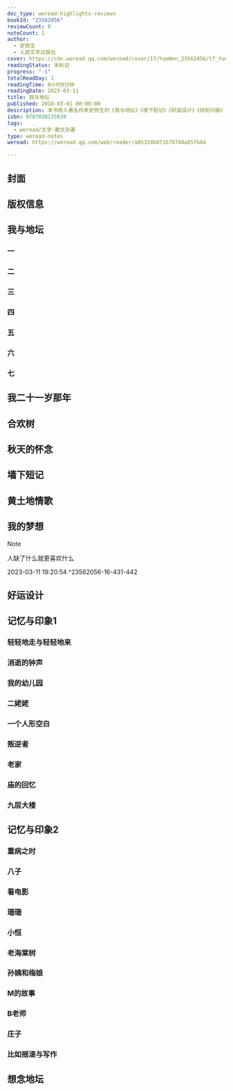```yaml
---
doc_type: weread-highlights-reviews
bookId: "23562056"
reviewCount: 0
noteCount: 1
author:
  - 史铁生
  - 人民文学出版社
cover: https://cdn.weread.qq.com/weread/cover/17/YueWen_23562056/t7_YueWen_23562056.jpg
readingStatus: 未标记
progress: "-1"
totalReadDay: 1
readingTime: 0小时0分钟
readingDate: 2023-03-11
title: 我与地坛
published: 2018-03-01 00:00:00
description: 本书收入著名作家史铁生的《我与地坛》《墙下短记》《好运设计》《扶轮问路》《我二十一岁那年》《合欢树》《秋天的怀念》《黄土地情歌》《我的梦想》《记忆与印象》等散文名篇，全面地讲述了他的轮椅生涯、人生故事。
isbn: 9787020135639
tags:
  - weread/文学-散文杂著
type: weread-notes
weread: https://weread.qq.com/web/reader/a85324b071678748a85fb8d

---
```



## 封面

## 版权信息

## 我与地坛

### 一

### 二

### 三

### 四

### 五

### 六

### 七

## 我二十一岁那年

## 合欢树

## 秋天的怀念

## 墙下短记

## 黄土地情歌

## 我的梦想

> [!NOTE] 
> 人缺了什么就更喜欢什么
> 
> 2023-03-11 19:20:54 ^23562056-16-431-442

## 好运设计

## 记忆与印象1

### 轻轻地走与轻轻地来

### 消逝的钟声

### 我的幼儿园

### 二姥姥

### 一个人形空白

### 叛逆者

### 老家

### 庙的回忆

### 九层大楼

## 记忆与印象2

### 重病之时

### 八子

### 看电影

### 珊珊

### 小恒

### 老海棠树

### 孙姨和梅娘

### M的故事

### B老师

### 庄子

### 比如摇滚与写作

## 想念地坛

